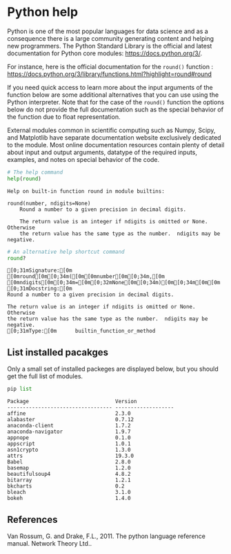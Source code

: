 # Python help

Python is one of the most popular languages for data science and as a consequence there is a large community generating content and helping new programmers. The Python Standard Library is the official and latest documentation for Python core modules: <https://docs.python.org/3/>. 

For instance, here is the official documentation for the `round()` function : <https://docs.python.org/3/library/functions.html?highlight=round#round>

If you need quick access to learn more about the input arguments of the function below are some additional alternatives that you can use using the Python interpreter. Note that for the case of the `round()` function the options below do not provide the full documentation such as the special behavior of the function due to float representation.

External modules common in scientific computing such as Numpy, Scipy, and Matplotlib have separate documentation website exclusively dedicated to the module. Most online documentation resources contain plenty of detail about input and output arguments, datatype of the required inputs, examples, and notes on special behavior of the code. 



```python
# The help command
help(round)
```

    Help on built-in function round in module builtins:
    
    round(number, ndigits=None)
        Round a number to a given precision in decimal digits.
        
        The return value is an integer if ndigits is omitted or None.  Otherwise
        the return value has the same type as the number.  ndigits may be negative.
    



```python
# An alternative help shortcut command
round?
```


    [0;31mSignature:[0m [0mround[0m[0;34m([0m[0mnumber[0m[0;34m,[0m [0mndigits[0m[0;34m=[0m[0;32mNone[0m[0;34m)[0m[0;34m[0m[0m
    [0;31mDocstring:[0m
    Round a number to a given precision in decimal digits.
    
    The return value is an integer if ndigits is omitted or None.  Otherwise
    the return value has the same type as the number.  ndigits may be negative.
    [0;31mType:[0m      builtin_function_or_method



## List installed pacakges

Only a small set of installed packeges are displayed below, but you should get the full list of modules.


```python
pip list
```

    Package                            Version            
    ---------------------------------- -------------------
    affine                             2.3.0              
    alabaster                          0.7.12             
    anaconda-client                    1.7.2              
    anaconda-navigator                 1.9.7                        
    appnope                            0.1.0              
    appscript                          1.0.1              
    asn1crypto                         1.3.0              
    attrs                              19.3.0             
    Babel                              2.8.0              
    basemap                            1.2.0              
    beautifulsoup4                     4.8.2              
    bitarray                           1.2.1              
    bkcharts                           0.2                
    bleach                             3.1.0              
    bokeh                              1.4.0                

## References

Van Rossum, G. and Drake, F.L., 2011. The python language reference manual. Network Theory Ltd..

